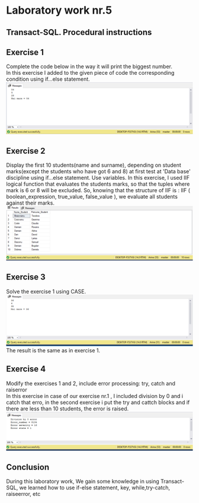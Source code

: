 # Laboratory work nr.5
## Transact-SQL. Procedural instructions

## Exercise 1 
Complete the code below in the way it will print the biggest number.<br/>
In this exercise I added to the given piece of code  the corresponding condition using if...else statement.
![alt text](results/ex1.PNG "Logo Title Text 1")

## Exercise 2
Display the first 10 students(name and surname), depending on student marks(except the students who have got 6 and 8) at first test at 
'Data base' discipline using if...else statement. Use variables.
In this exercise, I used IIF logical function that evaluates the students marks, so that the tuples where mark is 6 or 8 will be excluded.
So, knowing that the structure of IIF is : IIF ( boolean_expression, true_value, false_value ), we evaluate all students against their
marks.
![alt text](results/ex2.PNG "Logo Title Text 1")

## Exercise 3
Solve the  exercise 1 using CASE.
![alt text](results/ex3.PNG "Logo Title Text 1")
The result is the same as in exercise 1.

## Exercise 4
Modify the exercises 1 and 2, include error processing: try, catch and raiserror<br/>
In this exercise in case of our exercise nr.1 , I included division by 0 and i catch that erro, in the second exercise i put the try and cattch blocks 
and if there are less than 10 students, the error is raised.
![alt text](results/ex4.PNG "Logo Title Text 1")

## Conclusion
During this laboratory work, We gain some knowledge in using Transact-SQL, we learned how to use if-else statement, key, while,try-catch,
raiseerror, etc


